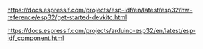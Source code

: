 https://docs.espressif.com/projects/esp-idf/en/latest/esp32/hw-reference/esp32/get-started-devkitc.html


https://docs.espressif.com/projects/arduino-esp32/en/latest/esp-idf_component.html
